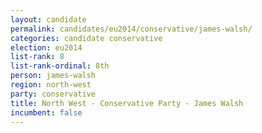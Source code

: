 ```yaml
---
layout: candidate
permalink: candidates/eu2014/conservative/james-walsh/
categories: candidate conservative
election: eu2014
list-rank: 8
list-rank-ordinal: 8th
person: james-walsh
region: north-west
party: conservative
title: North West - Conservative Party - James Walsh
incumbent: false
---
```

